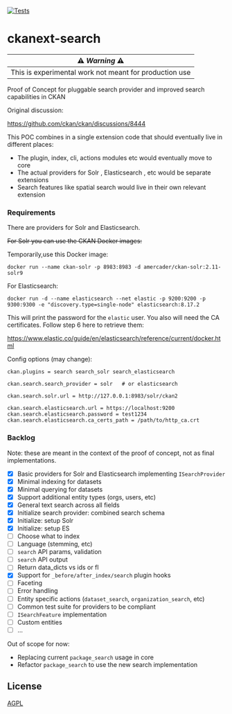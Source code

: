 [![Tests](https://github.com/ckan/ckanext-search/workflows/Tests/badge.svg?branch=main)](https://github.com/ckan/ckanext-search/actions)

# ckanext-search


| :warning: *Warning* :warning: |
| --- |
| This is experimental work not meant for production use |

Proof of Concept for pluggable search provider and improved search capabilities in CKAN

Original discussion:

https://github.com/ckan/ckan/discussions/8444

This POC combines in a single extension code that should eventually live in different places:

* The plugin, index, cli, actions modules etc would eventually move to core
* The actual providers for Solr , Elasticsearch , etc would be separate extensions
* Search features like spatial search would live in their own relevant extension

### Requirements

There are providers for Solr and Elasticsearch.

~~For Solr you can use the CKAN Docker images:~~

Temporarily,use this Docker image:


    docker run --name ckan-solr -p 8983:8983 -d amercader/ckan-solr:2.11-solr9


For Elasticsearch:

    docker run -d --name elasticsearch --net elastic -p 9200:9200 -p 9300:9300 -e "discovery.type=single-node" elasticsearch:8.17.2

This will print the password for the `elastic` user. You also will need the CA certificates. Follow step 6 here to retrieve them:

https://www.elastic.co/guide/en/elasticsearch/reference/current/docker.html

Config options (may change):

    ckan.plugins = search search_solr search_elasticsearch

    ckan.search.search_provider = solr   # or elasticsearch

    ckan.search.solr.url = http://127.0.0.1:8983/solr/ckan2

    ckan.search.elasticsearch.url = https://localhost:9200
    ckan.search.elasticsearch.password = test1234
    ckan.search.elasticsearch.ca_certs_path = /path/to/http_ca.crt


### Backlog

Note: these are meant in the context of the proof of concept, not as final implementations.

- [x] Basic providers for Solr and Elasticsearch implementing `ISearchProvider`
- [x] Minimal indexing for datasets
- [x] Minimal querying for datasets
- [x] Support additional entity types (orgs, users, etc)
- [x] General text search across all fields
- [x] Initialize search provider: combined search schema
- [x] Initialize: setup Solr
- [x] Initialize: setup ES
- [ ] Choose what to index
- [ ] Language (stemming, etc)
- [ ] `search` API params, validation
- [ ] `search` API output
- [ ] Return data_dicts vs ids or fl
- [x] Support for `_before/after_index/search` plugin hooks
- [ ] Faceting
- [ ] Error handling
- [ ] Entity specific actions (`dataset_search`, `organization_search`, etc)
- [ ] Common test suite for providers to be compliant
- [ ] `ISearchFeature` implementation
- [ ] Custom entities
- [ ] ...

Out of scope for now:

* Replacing current `package_search` usage in core
* Refactor `package_search` to use the new search implementation



## License

[AGPL](https://www.gnu.org/licenses/agpl-3.0.en.html)
